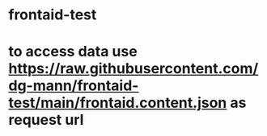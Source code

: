# frontaid-test
# to access data use https://raw.githubusercontent.com/dg-mann/frontaid-test/main/frontaid.content.json as request url
